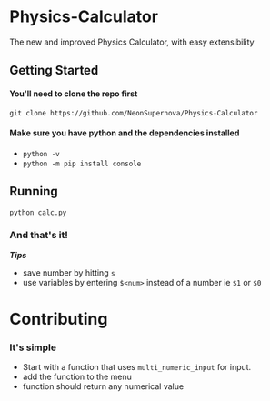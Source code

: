 # Physics-Calculator
The new and improved Physics Calculator, with easy extensibility

## Getting Started
#### You'll need to clone the repo first
`git clone https://github.com/NeonSupernova/Physics-Calculator`

#### Make sure you have python and the dependencies installed
- `python -v`
- `python -m pip install console`

## Running

`python calc.py`

### And that's it!
***Tips***
- save number by hitting `s`
- use variables by entering `$<num>` instead of a number ie `$1` or `$0`
# Contributing

### It's simple

- Start with a function that uses `multi_numeric_input` for input.
- add the function to the menu
- function should return any numerical value